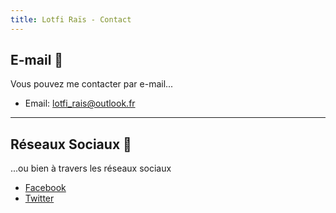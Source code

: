 ```yaml
---
title: Lotfi Raïs - Contact
---
```


## E-mail 📧

Vous pouvez me contacter par e-mail...

* Email: [lotfi_rais@outlook.fr](mailto:lotfi_rais@outlook.fr)

---

## Réseaux Sociaux 👥

...ou bien à travers les réseaux sociaux

* [Facebook](https://www.facebook.com/lotfi.rais05)
* [Twitter](https://twitter.com/lotfihihi)

<br />
